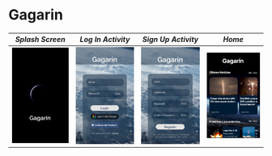 # Gagarin
*Splash Screen* | *Log In Activity* | *Sign Up Activity* | *Home*
--------------|-----------------|------------------|---------------
![Splash Screen](/img/SplashScreen.jpeg)| ![Log In Activity](/img/Login.jpeg)  | ![Sign Up Activity](/img/SignUp.jpeg) | ![Home](/img/Home.jpeg)
